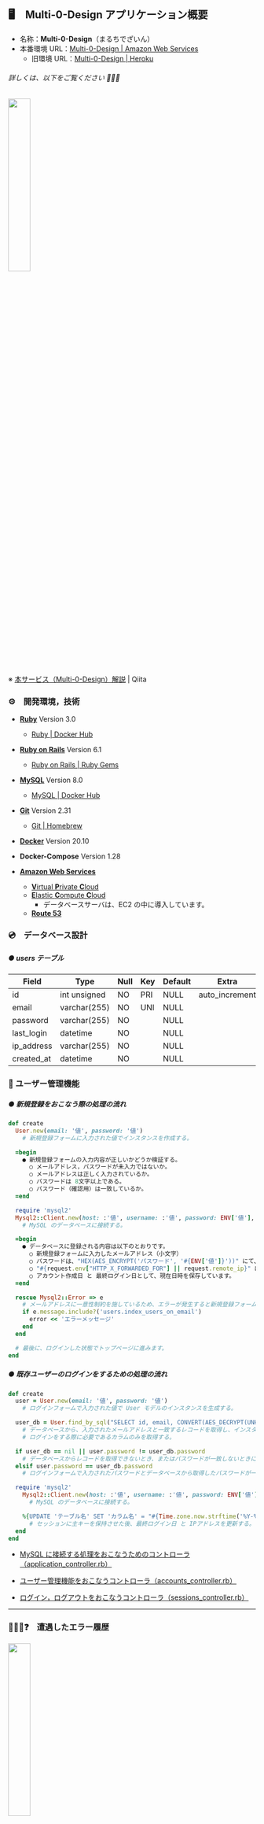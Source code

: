 ## 🖥　Multi-0-Design アプリケーション概要

- 名称：**Multi-0-Design**（まるちでざいん）
- 本番環境 URL：[Multi-0-Design | Amazon Web Services](http://multi-0-design.work)
  - 旧環境 URL：[Multi-0-Design | Heroku](https://multi-0-design.herokuapp.com)

###### 詳しくは、以下をご覧ください 🙇🏻‍♂️

<a href='https://qiita.com/Hirano_Tech/private/43ebab1548b133266a4d'><img src='https://user-images.githubusercontent.com/63486456/112334205-9c7dbd00-8cfe-11eb-9579-ab43d86031c3.png' width='30%' /></a>  
※ [本サービス（Multi-0-Design）解説](https://qiita.com/Hirano_Tech/private/43ebab1548b133266a4d) | Qiita

### ⚙️　開発環境，技術

- [**Ruby**](https://www.ruby-lang.org) Version 3.0
  - [Ruby | Docker Hub](https://hub.docker.com/layers/ruby/library/ruby/3.0.0/images/sha256-b7d6187e83a013c47667a126c45d15e3ee3ba84d175ea4d405e5b2b924e41799)
- [**Ruby on Rails**](https://rubyonrails.org) Version 6.1
  - [Ruby on Rails | Ruby Gems](https://rubygems.org/gems/rails)
- [**MySQL**](https://www.mysql.com/jp) Version 8.0
  - [MySQL | Docker Hub](https://hub.docker.com/layers/mysql/library/mysql/8.0.23/images/sha256-d5ba356f580dce71bebfc9fb0cd29b446cfb3aedff699fa9a1e34c2ffc88dd13)

- [**Git**](https://git-scm.com) Version 2.31
  - [Git | Homebrew](https://formulae.brew.sh/formula/git)
- [**Docker**](https://www.docker.com) Version 20.10
- **Docker-Compose** Version 1.28

- [**Amazon Web Services**](https://aws.amazon.com)
  - [**V**irtual **P**rivate **C**loud](https://aws.amazon.com/vpc)
  - [**E**lastic **C**ompute **C**loud](https://aws.amazon.com/ec2)
    - データベースサーバは、EC2 の中に導入しています。
  - [**Route 53**](https://aws.amazon.com/route53)

### 💿　データベース設計

##### ● users テーブル

|   Field    |     Type     | Null | Key | Default |     Extra      |
|------------|--------------|------|-----|---------|----------------| 
|     id     | int unsigned |  NO  | PRI |  NULL   | auto_increment |
|   email    | varchar(255) |  NO  | UNI |  NULL   |
|  password  | varchar(255) |  NO  |     |  NULL   |
| last_login |   datetime   |  NO  |     |  NULL   |
| ip_address | varchar(255) |  NO  |     |  NULL   |
| created_at |   datetime   |  NO  |     |  NULL   |

### 👥 ユーザー管理機能

##### ● 新規登録をおこなう際の処理の流れ

```Ruby
def create
  User.new(email: '値', password: '値')
    # 新規登録フォームに入力された値でインスタンスを作成する。

  =begin
    ● 新規登録フォームの入力内容が正しいかどうか検証する。
      ○ メールアドレス，パスワードが未入力ではないか。
      ○ メールアドレスは正しく入力されているか。
      ○ パスワードは 8文字以上である。
      ○ パスワード（確認用）は一致しているか。
  =end

  require 'mysql2'
  Mysql2::Client.new(host: :'値', username: :'値', password: ENV['値'], database: :'値').query(%{INSERT INTO 'テーブル名' ('カラム名') VALUES ('値';})
    # MySQL のデータベースに接続する。

  =begin
    ● データベースに登録される内容は以下のとおりです。
      ○ 新規登録フォームに入力したメールアドレス（小文字）
      ○ パスワードは、"HEX(AES_ENCRYPT('パスワード', '#{ENV['値']}'))" にて、暗号化して保存しています。
      ○ "#{request.env["HTTP_X_FORWARDED_FOR"] || request.remote_ip}" にて、IPアドレスを取得しています。
      ○ アカウント作成日 と 最終ログイン日として、現在日時を保存しています。
  =end

  rescue Mysql2::Error => e
    # メールアドレスに一意性制約を施しているため、エラーが発生すると新規登録フォームに戻ります。
    if e.message.include?('users.index_users_on_email')
      error << 'エラーメッセージ'
    end
  end

  # 最後に、ログインした状態でトップページに進みます。
end
```

##### ● 既存ユーザーのログインをするための処理の流れ

```Ruby
def create
  user = User.new(email: '値', password: '値')
    # ログインフォームで入力された値で User モデルのインスタンスを生成する。

  user_db = User.find_by_sql("SELECT id, email, CONVERT(AES_DECRYPT(UNHEX(password), '値') USING utf8mb4) FROM users WHERE email = '#{user.email}';")[0]
    # データベースから、入力されたメールアドレスと一致するレコードを取得し、インスタンスを生成する。
    # ログインをする際に必要であるカラムのみを取得する。

  if user_db == nil || user.password != user_db.password
    # データベースからレコードを取得できないとき、またはパスワードが一致しないときにエラーメッセージを返す。
  elsif user.password == user_db.password
    # ログインフォームで入力されたパスワードとデータベースから取得したパスワードが一致するときに、ログインさせる。

  require 'mysql2'
    Mysql2::Client.new(host: :'値', username: :'値', password: ENV['値'], database: :'値').query(%{INSERT INTO 'テーブル名' ('カラム名') VALUES ('値';})
      # MySQL のデータベースに接続する。

    %{UPDATE 'テーブル名' SET 'カラム名' = "#{Time.zone.now.strftime('%Y-%m-%d %H:%m:%S')}", 'カラム名' = "#{request.env["HTTP_X_FORWARDED_FOR"] || request.remote_ip}" WHERE id = #{user_db.id};}
      # セッションに主キーを保持させた後、最終ログイン日 と IPアドレスを更新する。
  end
end
```

- [MySQL に接続する処理をおこなうためのコントローラ（application_controller.rb）](app/controllers/application_controller.rb)

- [ユーザー管理機能をおこなうコントローラ（accounts_controller.rb）](app/controllers/user/accounts_controller.rb)

- [ログイン，ログアウトをおこなうコントローラ（sessions_controller.rb）](app/controllers/user/sessions_controller.rb)

---

### 🤷🏻‍♂️❓　遭遇したエラー履歴

<a href='https://qiita.com/Hirano_Tech/items/86349370f4d2cd5b437e'><img src='https://user-images.githubusercontent.com/63486456/112334205-9c7dbd00-8cfe-11eb-9579-ab43d86031c3.png' width='30%' /></a>  
※ [私が遭遇したエラー アーカイブ](https://qiita.com/Hirano_Tech/items/86349370f4d2cd5b437e) | Qiita

---

## 👤 開発者プロフィール

<a href='https://www.wantedly.com/id/Hirano_Tech'><img src='https://user-images.githubusercontent.com/63486456/112587247-9f80c680-8e40-11eb-86c2-aea8b2c41e4b.png' width='30%' /></a>

- [Wantedly プロフィール](https://www.wantedly.com/id/Hirano_Tech)
